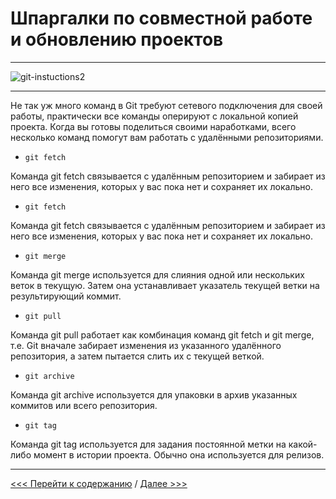 # **Шпаргалки по совместной работе и обновлению проектов**

---
![git-instuctions2](./assets/3cbc5c6bb99022df1b912d34f15ec6855829a0f76bcc49.05041707.jpeg)

---

Не так уж много команд в Git требуют сетевого подключения для своей работы, практически все команды оперируют с локальной копией проекта. Когда вы готовы поделиться своими наработками, всего несколько команд помогут вам работать с удалёнными репозиториями.

* <code>git fetch</code>

Команда git fetch связывается с удалённым репозиторием и забирает из него все изменения, которых у вас пока нет и сохраняет их локально.

+ ``git fetch``

Команда git fetch связывается с удалённым репозиторием и забирает из него все изменения, которых у вас пока нет и сохраняет их локально.

- `git merge`

Команда git merge используется для слияния одной или нескольких веток в текущую. Затем она устанавливает указатель текущей ветки на результирующий коммит.



+ `git pull`

Команда git pull работает как комбинация команд git fetch и git merge, т.е. Git вначале забирает изменения из указанного удалённого репозитория, а затем пытается слить их с текущей веткой.


- ``git archive``

Команда git archive используется для упаковки в архив указанных коммитов или всего репозитория.

* `git tag`

Команда git tag используется для задания постоянной метки на какой-либо момент в истории проекта. Обычно она используется для релизов.

---

[<<< Перейти к содержанию](./readme.md) / [Далее >>>](./09_branch.md)